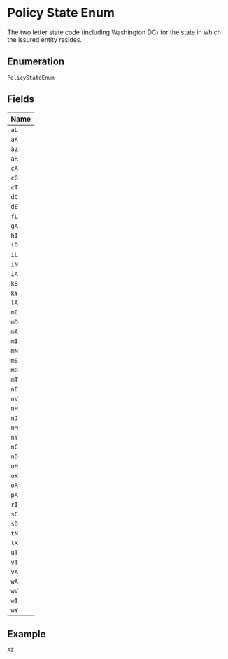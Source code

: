 
# Policy State Enum

The two letter state code (including Washington DC) for the state in which the issured entity resides.

## Enumeration

`PolicyStateEnum`

## Fields

| Name |
|  --- |
| `aL` |
| `aK` |
| `aZ` |
| `aR` |
| `cA` |
| `cO` |
| `cT` |
| `dC` |
| `dE` |
| `fL` |
| `gA` |
| `hI` |
| `iD` |
| `iL` |
| `iN` |
| `iA` |
| `kS` |
| `kY` |
| `lA` |
| `mE` |
| `mD` |
| `mA` |
| `mI` |
| `mN` |
| `mS` |
| `mO` |
| `mT` |
| `nE` |
| `nV` |
| `nH` |
| `nJ` |
| `nM` |
| `nY` |
| `nC` |
| `nD` |
| `oH` |
| `oK` |
| `oR` |
| `pA` |
| `rI` |
| `sC` |
| `sD` |
| `tN` |
| `tX` |
| `uT` |
| `vT` |
| `vA` |
| `wA` |
| `wV` |
| `wI` |
| `wY` |

## Example

```
AZ
```

